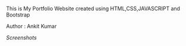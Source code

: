 This is My Portfolio Website created using HTML,CSS,JAVASCRIPT and Bootstrap

Author : Ankit Kumar

*Screenshots*


